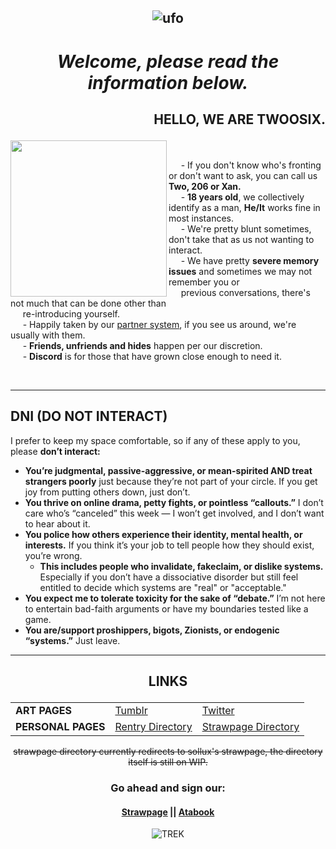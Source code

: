 *<p align=center>* ![ufo](https://file.garden/ZK4cpCacLGUL75Nl/ufobar.gif)
---

  # <p align=center>_Welcome, please read the information below._</p>

<h2>
  <p align="RIGHT">
    <b>HELLO, WE ARE TWOOSIX.</b>
  </p>
</h2>

<img src="https://file.garden/ZK4cpCacLGUL75Nl/saturn.gif" width="250" align="left">
&nbsp;&nbsp;&nbsp;&nbsp;

&nbsp;&nbsp;&nbsp;&nbsp; - If you don't know who's fronting or don't want to ask, you can call us <b>Two, 206 or Xan.</b><br>
&nbsp;&nbsp;&nbsp;&nbsp; - <b>18 years old</b>, we collectively identify as a man, <b>He/It</b> works fine in most instances. <br>
&nbsp;&nbsp;&nbsp;&nbsp; - We're pretty blunt sometimes, don't take that as us not wanting to interact.<br>
&nbsp;&nbsp;&nbsp;&nbsp; - We have pretty **severe memory issues** and sometimes we may not remember you or <br>
&nbsp;&nbsp;&nbsp;&nbsp; previous conversations, there's not much that can be done other than <br>
&nbsp;&nbsp;&nbsp;&nbsp; re-introducing yourself. <br>
&nbsp;&nbsp;&nbsp;&nbsp; - Happily taken by our [partner system](https://github.com/dirkuu), if you see us around, we're usually with them.<br>
&nbsp;&nbsp;&nbsp;&nbsp; - **Friends, unfriends and hides** happen per our discretion.<br>
&nbsp;&nbsp;&nbsp;&nbsp; - **Discord** is for those that have grown close enough to need it.

<br clear="all">

---

**DNI (DO NOT INTERACT)**
-------------------------------------------------------------------------------
I prefer to keep my space comfortable, so if any of these apply to you, please **don’t interact:**  

- **You’re judgmental, passive-aggressive, or mean-spirited AND treat strangers poorly** just because they’re not part of your circle. If you get joy from putting others down, just don’t.  
- **You thrive on online drama, petty fights, or pointless “callouts.”** I don’t care who’s “canceled” this week — I won’t get involved, and I don’t want to hear about it.  
- **You police how others experience their identity, mental health, or interests.** If you think it’s your job to tell people how they should exist, you’re wrong.
  - **This includes people who invalidate, fakeclaim, or dislike systems.** Especially if you don’t have a dissociative disorder but still feel entitled to decide which systems are "real" or "acceptable."   
- **You expect me to tolerate toxicity for the sake of “debate.”** I’m not here to entertain bad-faith arguments or have my boundaries tested like a game.  
- **You are/support proshippers, bigots, Zionists, or endogenic “systems.”** Just leave.

---
## <p align=center> LINKS </p>
<table align="center">
  <tr>
    <td><b>ART PAGES</b></td>
    <td><a href="https://tumblr.com/gatixan">Tumblr</a></td>
    <td><a href="https://twitter.com/gatixan">Twitter</a></td>
  </tr>
  <tr>
    <td><b>PERSONAL PAGES</b></td>
    <td><a href="https://rentry.co/twoosix">Rentry Directory</a></td>
    <td><a href="https://https://gatixan.straw.page">Strawpage Directory</a></td>
  </tr>
</table>

<p align=center><s>strawpage directory currently redirects to sollux's strawpage, the directory itself is still on WIP.</s></p>

### <p align=center> Go ahead and sign our: </p>
#### <p align=center> [Strawpage](https://gatixan.straw.page) || [Atabook](https://gatixan.atabook.org)

*<p align=center>* ![TREK](https://file.garden/ZK4cpCacLGUL75Nl/trek.gif) </p>
